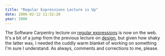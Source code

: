 ```yaml
---
title: "Regular Expressions Lecture is Up"
date: 2006-02-12 11:52:20
year: 2006
---
```

The Software Carpentry lecture on <a href="http://www.third-bit.com/swc2/lec/re.html">regular expressions</a> is now on the web.  It's a bit of a jump from the previous lecture on <a href="http://www.third-bit.com/swc2/lec/design.html">design</a>, but given how shaky the latter was, I needed the cuddly warm blanket of working on something I'm sure I understand.  As always, comments and corrections to me, please.

